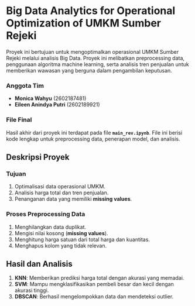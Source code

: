 # Big Data Analytics for Operational Optimization of UMKM Sumber Rejeki

Proyek ini bertujuan untuk mengoptimalkan operasional UMKM Sumber Rejeki melalui analisis Big Data. Proyek ini melibatkan preprocessing data, penggunaan algoritma machine learning, serta analisis tren penjualan untuk memberikan wawasan yang berguna dalam pengambilan keputusan.
### Anggota Tim
- **Monica Wahyu** (2602187481)  
- **Eileen Anindya Putri** (2602189921)
### File Final
Hasil akhir dari proyek ini terdapat pada file **`main_rev.ipynb`**. File ini berisi kode lengkap untuk preprocessing data, penerapan model, dan analisis.
## Deskripsi Proyek

### Tujuan
1. Optimalisasi data operasional UMKM.
2. Analisis harga total dan tren penjualan.
3. Penanganan data yang memiliki **missing values**.

### Proses Preprocessing Data
1. Menghilangkan data duplikat.
2. Mengisi nilai kosong (**missing values**).
3. Menghitung harga satuan dari total harga dan kuantitas.
4. Menghapus kolom yang tidak relevan.
## Hasil dan Analisis
1. **KNN**: Memberikan prediksi harga total dengan akurasi yang memadai.
2. **SVM**: Mampu mengklasifikasikan pembeli besar dan kecil dengan akurasi tinggi.
3. **DBSCAN**: Berhasil mengelompokkan data dan mendeteksi outlier.
   
